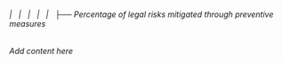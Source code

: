 ###### |   |   |   |   |   ├── Percentage of legal risks mitigated through preventive measures

*Add content here*